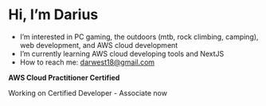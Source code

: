# Hi, I’m Darius
- I’m interested in PC gaming, the outdoors (mtb, rock climbing, camping), web development, and AWS cloud development
- I’m currently learning AWS cloud developing tools and NextJS
- How to reach me: darwest18@gmail.com

**AWS Cloud Practitioner Certified**

Working on Certified Developer - Associate now
